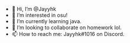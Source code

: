 - 👋 Hi, I’m @Jayyhk
- 👀 I’m interested in osu!
- 🌱 I’m currently learning java.
- 💞️ I’m looking to collaborate on homework lol.
- 📫 How to reach me: Jayyhk#1016 on Discord.

<!---
Jayyhk/Jayyhk is a ✨ special ✨ repository because its `README.md` (this file) appears on your GitHub profile.
You can click the Preview link to take a look at your changes.
--->
